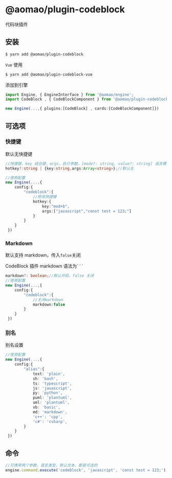 # @aomao/plugin-codeblock

代码块插件

## 安装

```bash
$ yarn add @aomao/plugin-codeblock
```

`Vue` 使用

```bash
$ yarn add @aomao/plugin-codeblock-vue
```

添加到引擎

```ts
import Engine, { EngineInterface } from '@aomao/engine';
import CodeBlock , { CodeBlockComponent } from '@aomao/plugin-codeblock';

new Engine(...,{ plugins:[CodeBlock] , cards:[CodeBlockComponent]})
```

## 可选项

### 快捷键

默认无快捷键

```ts
//快捷键，key 组合键，args，执行参数，[mode?: string, value?: string] 语言模式：可选，代码文本：可选
hotkey?:string | {key:string,args:Array<string>};//默认无

//使用配置
new Engine(...,{
    config:{
        "codeblock":{
            //修改快捷键
            hotkey:{
                key:"mod+b",
                args:["javascript","const test = 123;"]
            }
        }
    }
 })
```

### Markdown

默认支持 markdown，传入`false`关闭

CodeBlock 插件 markdown 语法为` ``` `

```ts
markdown?: boolean;//默认开启，false 关闭
//使用配置
new Engine(...,{
    config:{
        "codeblock":{
            //关闭markdown
            markdown:false
        }
    }
 })
```

### 别名

别名设置

```ts
//使用配置
new Engine(...,{
    config:{
        "alias":{
            text: 'plain',
            sh: 'bash',
            ts: 'typescript',
            js: 'javascript',
            py: 'python',
            puml: 'plantuml',
            uml: 'plantuml',
            vb: 'basic',
            md: 'markdown',
            'c++': 'cpp',
            'c#': 'csharp',
        }
    }
 })
```

## 命令

```ts
//可携带两个参数，语言类型，默认文本，都是可选的
engine.command.execute('codeblock', 'javascript', 'const test = 123;');
```
